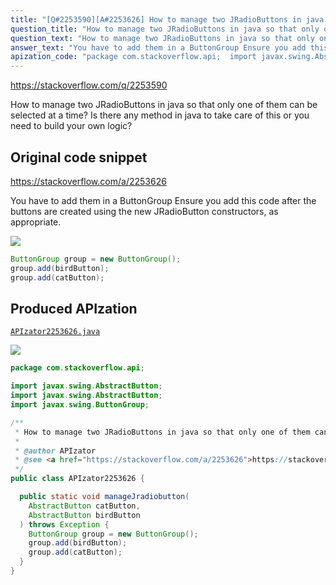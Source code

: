 ```yaml
---
title: "[Q#2253590][A#2253626] How to manage two JRadioButtons in java so that only one of them can be selected at a time"
question_title: "How to manage two JRadioButtons in java so that only one of them can be selected at a time"
question_text: "How to manage two JRadioButtons in java so that only one of them can be selected at a time? Is there any method in java to take care of this or you need to build your own logic?"
answer_text: "You have to add them in a ButtonGroup Ensure you add this code after the buttons are created using the new JRadioButton constructors, as appropriate."
apization_code: "package com.stackoverflow.api;  import javax.swing.AbstractButton; import javax.swing.AbstractButton; import javax.swing.ButtonGroup;  /**  * How to manage two JRadioButtons in java so that only one of them can be selected at a time  *  * @author APIzator  * @see <a href=\"https://stackoverflow.com/a/2253626\">https://stackoverflow.com/a/2253626</a>  */ public class APIzator2253626 {    public static void manageJradiobutton(     AbstractButton catButton,     AbstractButton birdButton   ) throws Exception {     ButtonGroup group = new ButtonGroup();     group.add(birdButton);     group.add(catButton);   } }"
---
```


https://stackoverflow.com/q/2253590

How to manage two JRadioButtons in java so that only one of them can be selected at a time? Is there any method in java to take care of this or you need to build your own logic?



## Original code snippet

https://stackoverflow.com/a/2253626

You have to add them in a ButtonGroup
Ensure you add this code after the buttons are created using the new JRadioButton constructors, as appropriate.

<div class="code-logo"><img src="/stackoverflow.png" /></div>

```java
ButtonGroup group = new ButtonGroup();
group.add(birdButton);
group.add(catButton);
```

## Produced APIzation

[`APIzator2253626.java`](https://github.com/blind-papers/apization-temp-data/raw/main/search/APIzator2253626.java)

<div class="code-logo"><img src="/apizator.png" /></div>

```java
package com.stackoverflow.api;

import javax.swing.AbstractButton;
import javax.swing.AbstractButton;
import javax.swing.ButtonGroup;

/**
 * How to manage two JRadioButtons in java so that only one of them can be selected at a time
 *
 * @author APIzator
 * @see <a href="https://stackoverflow.com/a/2253626">https://stackoverflow.com/a/2253626</a>
 */
public class APIzator2253626 {

  public static void manageJradiobutton(
    AbstractButton catButton,
    AbstractButton birdButton
  ) throws Exception {
    ButtonGroup group = new ButtonGroup();
    group.add(birdButton);
    group.add(catButton);
  }
}

```